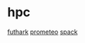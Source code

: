 # hpc

[futhark](https://github.com/diku-dk/futhark)
[prometeo](https://github.com/zanellia/prometeo)
[spack](https://github.com/spack/spack)
